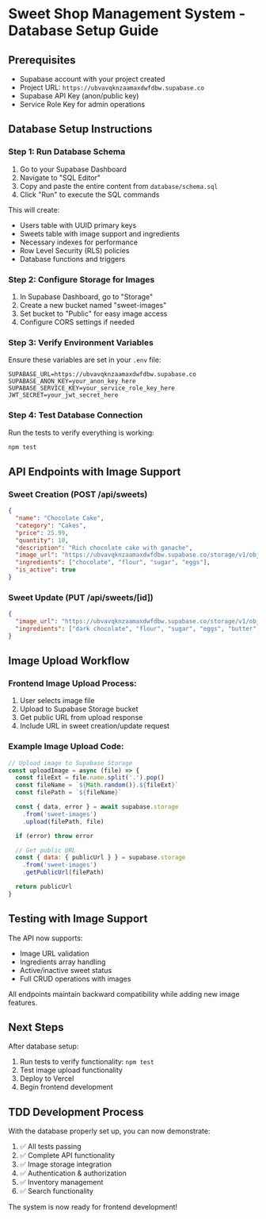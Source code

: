 # Sweet Shop Management System - Database Setup Guide

## Prerequisites
- Supabase account with your project created
- Project URL: `https://ubvavqknzaamaxdwfdbw.supabase.co`
- Supabase API Key (anon/public key)
- Service Role Key for admin operations

## Database Setup Instructions

### Step 1: Run Database Schema
1. Go to your Supabase Dashboard
2. Navigate to "SQL Editor"
3. Copy and paste the entire content from `database/schema.sql`
4. Click "Run" to execute the SQL commands

This will create:
- Users table with UUID primary keys
- Sweets table with image support and ingredients
- Necessary indexes for performance
- Row Level Security (RLS) policies
- Database functions and triggers

### Step 2: Configure Storage for Images
1. In Supabase Dashboard, go to "Storage"
2. Create a new bucket named "sweet-images"
3. Set bucket to "Public" for easy image access
4. Configure CORS settings if needed

### Step 3: Verify Environment Variables
Ensure these variables are set in your `.env` file:

```
SUPABASE_URL=https://ubvavqknzaamaxdwfdbw.supabase.co
SUPABASE_ANON_KEY=your_anon_key_here
SUPABASE_SERVICE_KEY=your_service_role_key_here
JWT_SECRET=your_jwt_secret_here
```

### Step 4: Test Database Connection
Run the tests to verify everything is working:

```bash
npm test
```

## API Endpoints with Image Support

### Sweet Creation (POST /api/sweets)
```json
{
  "name": "Chocolate Cake",
  "category": "Cakes",
  "price": 25.99,
  "quantity": 10,
  "description": "Rich chocolate cake with ganache",
  "image_url": "https://ubvavqknzaamaxdwfdbw.supabase.co/storage/v1/object/public/sweet-images/chocolate-cake.jpg",
  "ingredients": ["chocolate", "flour", "sugar", "eggs"],
  "is_active": true
}
```

### Sweet Update (PUT /api/sweets/[id])
```json
{
  "image_url": "https://ubvavqknzaamaxdwfdbw.supabase.co/storage/v1/object/public/sweet-images/updated-cake.jpg",
  "ingredients": ["dark chocolate", "flour", "sugar", "eggs", "butter"]
}
```

## Image Upload Workflow

### Frontend Image Upload Process:
1. User selects image file
2. Upload to Supabase Storage bucket
3. Get public URL from upload response
4. Include URL in sweet creation/update request

### Example Image Upload Code:
```javascript
// Upload image to Supabase Storage
const uploadImage = async (file) => {
  const fileExt = file.name.split('.').pop()
  const fileName = `${Math.random()}.${fileExt}`
  const filePath = `${fileName}`

  const { data, error } = await supabase.storage
    .from('sweet-images')
    .upload(filePath, file)

  if (error) throw error

  // Get public URL
  const { data: { publicUrl } } = supabase.storage
    .from('sweet-images')
    .getPublicUrl(filePath)

  return publicUrl
}
```

## Testing with Image Support

The API now supports:
- Image URL validation
- Ingredients array handling
- Active/inactive sweet status
- Full CRUD operations with images

All endpoints maintain backward compatibility while adding new image features.

## Next Steps

After database setup:
1. Run tests to verify functionality: `npm test`
2. Test image upload functionality
3. Deploy to Vercel
4. Begin frontend development

## TDD Development Process

With the database properly set up, you can now demonstrate:
1. ✅ All tests passing
2. ✅ Complete API functionality
3. ✅ Image storage integration
4. ✅ Authentication & authorization
5. ✅ Inventory management
6. ✅ Search functionality

The system is now ready for frontend development!
